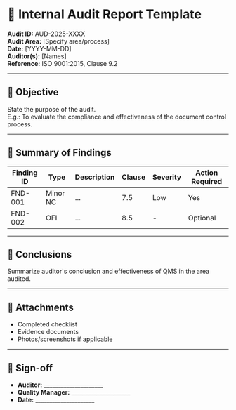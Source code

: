 # 📄 Internal Audit Report Template

**Audit ID:** AUD-2025-XXXX  
**Audit Area:** [Specify area/process]  
**Date:** [YYYY-MM-DD]  
**Auditor(s):** [Names]  
**Reference:** ISO 9001:2015, Clause 9.2  

---

## 🎯 Objective

State the purpose of the audit.  
E.g.: To evaluate the compliance and effectiveness of the document control process.

---

## 📝 Summary of Findings

| Finding ID | Type       | Description         | Clause | Severity | Action Required |
|------------|------------|---------------------|--------|----------|-----------------|
| FND-001    | Minor NC   | ...                 | 7.5    | Low      | Yes             |
| FND-002    | OFI        | ...                 | 8.5    | -        | Optional        |

---

## 🧠 Conclusions

Summarize auditor's conclusion and effectiveness of QMS in the area audited.

---

## 📎 Attachments

- Completed checklist  
- Evidence documents  
- Photos/screenshots if applicable

---

## 👥 Sign-off

- **Auditor:** _____________________  
- **Quality Manager:** _____________________  
- **Date:** _____________________
